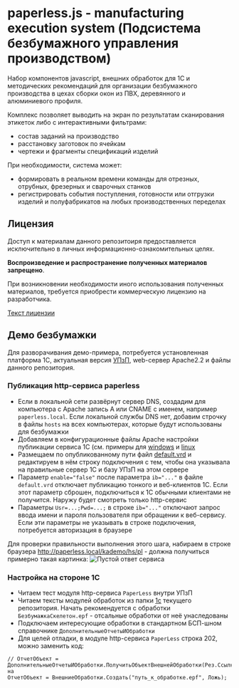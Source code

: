 # paperless.js - manufacturing execution system (Подсистема безбумажного управления производством)

Набор компонентов javascript, внешних обработок для 1С и методических рекомендаций для организации безбумажного производства в цехах сборки окон из ПВХ, деревянного и алюминиевого профиля.

Комплекс позволяет выводить на экран по результатам сканирования этикеток либо с интерактивными фильтрами:
- состав заданий на производство
- расстановку заготовок по ячейкам
- чертежи и фрагменты спецификаций изделий

При необходимости, система может:
- формировать в реальном времени команды для отрезных, отрубных, фрезерных и сварочных станков
- регистрировать события поступления, готовности или отгрузки изделий и полуфабрикатов на любых производственных переделах

## Лицензия
Доступ к материалам данного репозитоиря предоставляется исключительно в личных информационно-ознакомительных целях.

**Воспроизведение и распространение полученных материалов запрещено**.

При возникновении необходимости иного использования полученных материалов, требуется приобрести коммерческую лицензию на разработчика.

[Текст лицензии](LICENSE.ru.md)
 
## Демо безбумажки
Для разворачивания демо-примера, потребуется установленная платформа 1С, актуальная версия  [УПзП](http://www.oknosoft.ru/program-possibilities.html), web-сервер Apache2.2 и файлы данного репозитория.

### Публикация http-сервиса paperless
- Если в локальной сети развёрнут сервер DNS, создадим для компьютера с Apache запись A или CNAME с именем, например `paperless.local`. Если локальной службы DNS нет, добавим строчку в файлы `hosts` на всех компьютерах, которые будут использованы для безбумажки
- Добавляем в конфигурационные файлы Apache настройки публикации сервиса 1С (см. примеры для [windows](1c/httpd.1c.windows.conf) и [linux](1c/httpd.1c.linux.conf)
- Размещаем по опубликованному пути файл [default.vrd](1c/default.vrd) и редактируем в нём строку подключения с тем, чтобы она указывала на правильные сервер 1С и базу УПзП на этом сервере
- Параметр `enable="false"` после параметра `ib="..."` в файле `default.vrd` отключает публикацию тонкого и веб-клиентов 1С. Если этот параметр сброшен, подключиться к 1С обычными клиентами не получится. Наружу будет смотреть только http-сервис
- Параметры `Usr=...;Pwd=...;` в строке `ib="..."` отключают запрос ввода имени и пароля пользователя при обращении к веб-сервису. Если эти параметры не указывать в строке подключения, потребуется авторизация в браузере
 
Для проверки правильности выполнения этого шага, набираем в строке браузера http://paperless.local/kademo/hs/pl - должна получиться примерно такая картинка:
![Пустой ответ сервиса](https://raw.githubusercontent.com/oknosoft/paperless/master/data/blank-response.png)

### Настройка на стороне 1С
- Читаем тест модуля http-сервиса `PaperLess` внутри УПзП
- Читаем тексты модулей обработок из папки [1c](1c) текущего репозитория. Начать рекомендуется с обработки `БезбумажкаСкелетон.epf` - отсальные обработки от неё унаследованы
- Подключаем интересующие обработки в стандартном БСП-шном справочнике `ДополнительныеОтчетыИОбработки`
- Для целей отладки, в модуле http-сервиса `PaperLess` строка 202, можно заменить код:
```
// ОтчетОбъект = ДополнительныеОтчетыИОбработки.ПолучитьОбъектВнешнейОбработки(Рез.Ссылка);
на
ОтчетОбъект = ВнешниеОбработки.Создать("путь_к_обработке.epf", Ложь);
```

